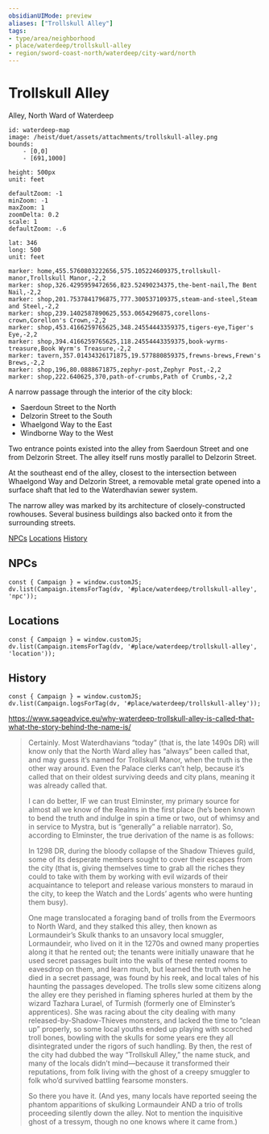 ```yaml
---
obsidianUIMode: preview
aliases: ["Trollskull Alley"]
tags: 
- type/area/neighborhood
- place/waterdeep/trollskull-alley
- region/sword-coast-north/waterdeep/city-ward/north
---
```

# Trollskull Alley
<span class="subhead">Alley, North Ward of Waterdeep</span>

```leaflet
id: waterdeep-map
image: /heist/duet/assets/attachments/trollskull-alley.png
bounds:
    - [0,0]
    - [691,1000]

height: 500px
unit: feet

defaultZoom: -1
minZoom: -1
maxZoom: 1
zoomDelta: 0.2
scale: 1
defaultZoom: -.6

lat: 346
long: 500
unit: feet

marker: home,455.5760803222656,575.105224609375,trollskull-manor,Trollskull Manor,-2,2
marker: shop,326.4295959472656,823.52490234375,the-bent-nail,The Bent Nail,-2,2
marker: shop,201.7537841796875,777.300537109375,steam-and-steel,Steam and Steel,-2,2
marker: shop,239.1402587890625,553.0654296875,corellons-crown,Corellon's Crown,-2,2
marker: shop,453.4166259765625,348.24554443359375,tigers-eye,Tiger's Eye,-2,2
marker: shop,394.4166259765625,118.24554443359375,book-wyrms-treasure,Book Wyrm's Treasure,-2,2
marker: tavern,357.01434326171875,19.577880859375,frewns-brews,Frewn's Brews,-2,2
marker: shop,196,80.0888671875,zephyr-post,Zephyr Post,-2,2
marker: shop,222.640625,370,path-of-crumbs,Path of Crumbs,-2,2
```

A narrow passage through the interior of the city block:
- Saerdoun Street to the North
- Delzorin Street to the South
- Whaelgond Way to the East
-  Windborne Way to the West
 
Two entrance points existed into the alley from Saerdoun Street and one from Delzorin Street.
The alley itself runs mostly parallel to Delzorin Street.

At the southeast end of the alley, closest to the intersection between Whaelgond Way and Delzorin Street, a removable metal grate opened into a surface shaft that led to the Waterdhavian sewer system.

The narrow alley was marked by its architecture of closely-constructed rowhouses. Several business buildings also backed onto it from the surrounding streets.

<span class="nav">[NPCs](#NPCs) [Locations](#Locations) [History](#History)</span>

## NPCs

```dataviewjs
const { Campaign } = window.customJS;
dv.list(Campaign.itemsForTag(dv, '#place/waterdeep/trollskull-alley', 'npc'));
```

## Locations

```dataviewjs
const { Campaign } = window.customJS;
dv.list(Campaign.itemsForTag(dv, '#place/waterdeep/trollskull-alley', 'location'));
```

## History
```dataviewjs
const { Campaign } = window.customJS;
dv.list(Campaign.logsForTag(dv, '#place/waterdeep/trollskull-alley'));
```

https://www.sageadvice.eu/why-waterdeep-trollskull-alley-is-called-that-what-the-story-behind-the-name-is/

> Certainly. Most Waterdhavians “today” (that is, the late 1490s DR) will know only that the North Ward alley has “always” been called that, and may guess it’s named for Trollskull Manor, when the truth is the other way around. Even the Palace clerks can’t help, because it’s called that on their oldest surviving deeds and city plans, meaning it was already called that. 
> 
> I can do better, IF we can trust Elminster, my primary source for almost all we know of the Realms in the first place (he’s been known to bend the truth and indulge in spin a time or two, out of whimsy and in service to Mystra, but is “generally” a reliable narrator). So, according to Elminster, the true derivation of the name is as follows: 
> 
> In 1298 DR, during the bloody collapse of the Shadow Thieves guild, some of its desperate members sought to cover their escapes from the city (that is, giving themselves time to grab all the riches they could to take with them by working with evil wizards of their acquaintance to teleport and release various monsters to maraud in the city, to keep the Watch and the Lords’ agents who were hunting them busy). 
> 
> One mage translocated a foraging band of trolls from the Evermoors to North Ward, and they stalked this alley, then known as Lormaundeir’s Skulk thanks to an unsavory local smuggler, Lormaundeir, who lived on it in the 1270s and owned many properties along it that he rented out; the tenants were initially unaware that he used secret passages built into the walls of these rented rooms to eavesdrop on them, and learn much, but learned the truth when he died in a secret passage, was found by his reek, and local tales of his haunting the passages developed. The trolls slew some citizens along the alley ere they perished in flaming spheres hurled at them by the wizard Tazhara Lurael, of Turmish (formerly one of Elminster’s apprentices). She was racing about the city dealing with many released-by-Shadow-Thieves monsters, and lacked the time to “clean up” properly, so some local youths ended up playing with scorched troll bones, bowling with the skulls for some years ere they all disintegrated under the rigors of such handling. By then, the rest of the city had dubbed the way “Trollskull Alley,” the name stuck, and many of the locals didn’t mind—because it transformed their reputations, from folk living with the ghost of a creepy smuggler to folk who’d survived battling fearsome monsters. 
> 
> So there you have it. (And yes, many locals have reported seeing the phantom apparitions of skulking Lormaundeir AND a trio of trolls proceeding silently down the alley. Not to mention the inquisitive ghost of a tressym, though no one knows where it came from.)